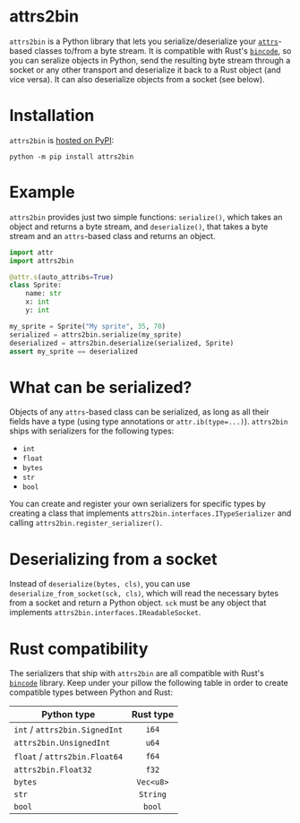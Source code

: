 # attrs2bin
`attrs2bin` is a Python library that lets you serialize/deserialize your [`attrs`](https://www.attrs.org/en/stable/)-based classes to/from a byte stream. It is compatible with Rust's [`bincode`](https://github.com/servo/bincode), so you can seralize objects in Python, send the resulting byte stream through a socket or any other transport and deserialize it back to a Rust object (and vice versa). It can also deserialize objects from a socket (see below).

# Installation

`attrs2bin` is [hosted on PyPI](https://pypi.org/project/attrs2bin/):

`python -m pip install attrs2bin`

# Example

`attrs2bin` provides just two simple functions: `serialize()`, which takes an object and returns a byte stream, and `deserialize()`, that takes a byte stream and an `attrs`-based class and returns an object.

```python
import attr
import attrs2bin

@attr.s(auto_attribs=True)
class Sprite:
    name: str
    x: int
    y: int

my_sprite = Sprite("My sprite", 35, 70)
serialized = attrs2bin.serialize(my_sprite)
deserialized = attrs2bin.deserialize(serialized, Sprite)
assert my_sprite == deserialized
```

# What can be serialized?

Objects of any `attrs`-based class can be serialized, as long as all their fields have a type (using type annotations or `attr.ib(type=...)`). `attrs2bin` ships with serializers for the following types:

* `int`
* `float`
* `bytes`
* `str`
* `bool`

You can create and register your own serializers for specific types by creating a class that implements `attrs2bin.interfaces.ITypeSerializer` and calling `attrs2bin.register_serializer()`.

# Deserializing from a socket

Instead of `deserialize(bytes, cls)`, you can use `deserialize_from_socket(sck, cls)`, which will read the necessary bytes from a socket and return a Python object. `sck` must be any object that implements `attrs2bin.interfaces.IReadableSocket`.

# Rust compatibility

The serializers that ship with `attrs2bin` are all compatible with Rust's [`bincode`](https://github.com/servo/bincode) library. Keep under your pillow the following table in order to create compatible types between Python and Rust:

| Python type                   | Rust type     |
| ---------------------------   |:-------------:|
| `int` / `attrs2bin.SignedInt` | `i64`         |
| `attrs2bin.UnsignedInt`       | `u64`         |
| `float` / `attrs2bin.Float64` | `f64`         |
| `attrs2bin.Float32`           | `f32`         |
| `bytes`                       | `Vec<u8>`     |
| `str`                         | `String`      |
| `bool`                        | `bool`        |

